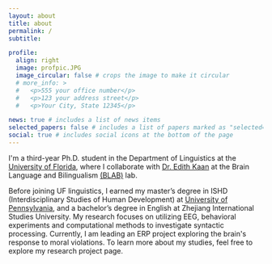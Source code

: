 ```yaml
---
layout: about
title: about
permalink: /
subtitle:

profile:
  align: right
  image: profpic.JPG
  image_circular: false # crops the image to make it circular
  # more_info: >
  #   <p>555 your office number</p>
  #   <p>123 your address street</p>
  #   <p>Your City, State 12345</p>

news: true # includes a list of news items
selected_papers: false # includes a list of papers marked as "selected={true}"
social: true # includes social icons at the bottom of the page
---
```


I'm a third-year Ph.D. student in the Department of Linguistics at the [University of Florida](https://www.ufl.edu/), where I collaborate with [Dr. Edith Kaan](https://people.clas.ufl.edu/kaan/) at the Brain Language and Bilingualism [(BLAB)](https://blab.lin.ufl.edu/) lab.

Before joining UF linguistics, I earned my master’s degree in ISHD (Interdisciplinary Studies of Human Development) at [University of Pennsylvania](https://www.upenn.edu/), and a bachelor’s degree in English at Zhejiang International Studies University. My research focuses on utilizing EEG, behavioral experiments and computational methods to investigate syntactic processing. Currently, I am leading an ERP project exploring the brain's response to moral violations. To learn more about my studies, feel free to explore my research project page.
